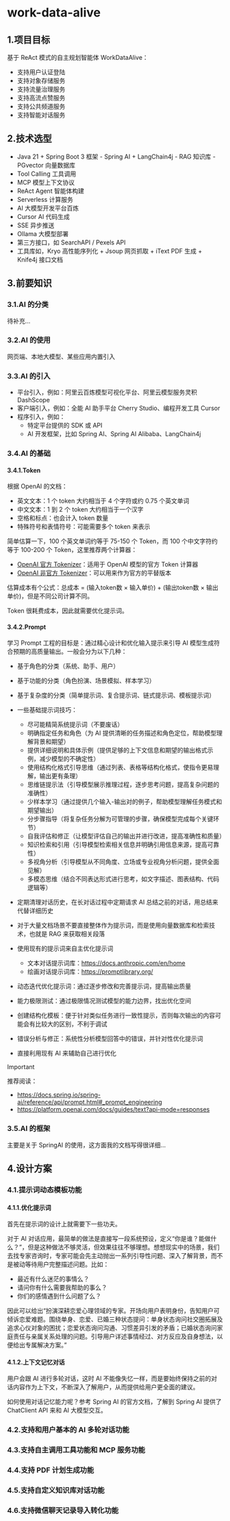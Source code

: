 # work-data-alive

## 1.项目目标

基于 ReAct 模式的自主规划智能体 WorkDataAlive：
- 支持用户认证登陆
- 支持对象存储服务
- 支持流量治理服务
- 支持高流点赞服务
- 支持公共频道服务
- 支持智能对话服务

## 2.技术选型

- Java 21 + Spring Boot 3 框架
-️ Spring AI + LangChain4j
-️ RAG 知识库
-️ PGvector 向量数据库
- Tool Calling 工具调用
- MCP 模型上下文协议
- ReAct Agent 智能体构建
- Serverless 计算服务
- AI 大模型开发平台百炼
- Cursor AI 代码生成
- SSE 异步推送
- Ollama 大模型部署
- 第三方接口，如 SearchAPI / Pexels API
- 工具库如，Kryo 高性能序列化 + Jsoup 网页抓取 + iText PDF 生成 + Knife4j 接口文档

## 3.前要知识

### 3.1.AI 的分类

待补充...

### 3.2.AI 的使用

网页端、本地大模型、某些应用内置引入

### 3.3.AI 的引入

- 平台引入，例如：阿里云百炼模型可视化平台、阿里云模型服务灵积 DashScope
- 客户端引入，例如：全能 AI 助手平台 Cherry Studio、编程开发工具 Cursor
- 程序引入，例如：
  - 特定平台提供的 SDK 或 API
  - AI 开发框架，比如 Spring AI、Spring AI Alibaba、LangChain4j

### 3.4.AI 的基础

#### 3.4.1.Token

根据 OpenAI 的文档：

- 英文文本：1 个 token 大约相当于 4 个字符或约 0.75 个英文单词
- 中文文本：1 到 2 个 token 大约相当于一个汉字
- 空格和标点：也会计入 token 数量
- 特殊符号和表情符号：可能需要多个 token 来表示

简单估算一下，100 个英文单词约等于 75-150 个 Token，而 100 个‌中文字符约等于 100-200 个 Token，这里推荐两个计算器：

- [OpenAI 官方 Tokenizer](https://platform.openai.com/tokenizer)：适用于 OpenAI 模型的官方 Token 计算器
- [OpenAI 非官方 Tokenizer](https://tiktoken.aigc2d.com/)：可以用来作为官方的平替版本

估算成本有个公式：总成本 = (输入token数 × 输入单价) + (输出token数 × 输出单价)，但是不同公司计算不同。

Token 很耗费成本，因此就需要优化提示词。

#### 3.4.2.Prompt

学习 Prompt 工程的目标是：通过精心设计和优化输入提示‌来引导 AI 模型生成符合预期的高质量输出。一般会分为以下几种：

- 基于角色的分类（系统、助手、用户）
- 基于功能的分类（角色扮演、场景模拟、样本学习）
- 基于复杂度的分类（简单提示词、复合提示词、链式提示词、模板提示词）

- 一些基础提示词技巧：
  - 尽可能精简系统提示词（不要废话）
  - 明确指定任务和角色（为 AI 提供清晰的任务描述和角色定位，帮助模型理解背景和期望）
  - 提供详细说明和具体示例（提供足够的上下文信息和期望的输出格式示例，减少模型的不确定性）
  - 使用结构化格式引导思维（通过列表、表格等结构化格式，使指令更易理解，输出更有条理）
  - 思维链提示法（引导模型展示推理过程，逐步思考问题，提高复杂问题的准确性）
  - 少样本学习（通过提供几个输入-输出对的例子，帮助模型理解任务模式和期望输出）
  - 分步骤指导（将复杂任务分解为可管理的步骤，确保模型完成每个关键环节）
  - 自我评估和修正（让模型评估自己的输出并进行改进，提高准确性和质量）
  - 知识检索和引用（引导模型检索相关信息并明确引用信息来源，提高可靠性）
  - 多视角分析（引导模型从不同角度、立场或专业视角分析问题，提供全面见解）
  - 多模态思维（结合不同表达形式进行思考，如文字描述、图表结构、代码逻辑等）
- 定期清理对话历史，在长对话过程中定期请求 AI 总结之前的对话，用总结来代替详细历史
- 对于大量文档场景不要直接整体作为提示词，而是使用向量数据库和检索技术，也就是 RAG 来获取相关段落
- 使用现有的提示词来自主优化提示词
    - 文本对话提示词库：https://docs.anthropic.com/en/home
    - 绘画对话提示词库：https://promptlibrary.org/
- 动态迭代优化提示词：通过逐步修改和完善提示词，提高输出质量
- 能力极限测试：通过极限情况测试模型的能力边界，找出优化空间
- 创建结构化模板：便于针对类似任务进行一致性提示，否则每次输出的内‌容可能会有比较大的区别，不利于调试
- 错误分析与修正：系统性分析模型回答中的错误，并针对性优化提示词
- 直接利用现有 AI 来辅助自己进行优化

> [!IMPORTANT]
> 
> 推荐阅读：
> - https://docs.spring.io/spring-ai/reference/api/prompt.html#_prompt_engineering
> - https://platform.openai.com/docs/guides/text?api-mode=responses

### 3.5.AI 的框架

主要是关于 SpringAI 的使用，这方面我的文档写得很详细...

## 4.设计方案

### 4.1.提示词动态模板功能

#### 4.1.1.优化提示词

首先在提示词的设计上就需要下一些功夫。

对于 AI 对话应用，最简单的做法是直接写一段系统预设，定义“‌你是谁？能做什么？”，但是这种做法不够灵活，但效果往往不够理想。想想现实中的场景，我们去找专家咨询时，专家可能会先主动抛出一系列引‌导性问题、深入了解背景，而不是被动等待用户完整描述问题。比如：

- 最近有什么迷茫的事情么？
- 请问你有什么需要我帮助的事么？
- 你们的感情遇到什么问题了么？

因此可以给出“扮演深耕恋爱心理领域的专家。开场向用户表明身份，告知用户可倾诉恋爱难题。围绕单身、恋爱、已婚三种状态提问：单身状态询问社交圈拓展及追求心仪对象的困扰；恋爱状态询问沟通、习惯差异引发的矛盾；已婚状态询问家庭责任与亲属关系处理的问题。引导用户详述事情经过、对方反应及自身想法，以便给出专属解决方案。”

#### 4.1.2.上下文记忆对话

用户会跟 AI 进行多轮对话，这时 AI 不能像失忆一样，而是要始终保持之前的对话内容作为上‌下文，不断深入了解用户，从而提供给用户更全面的建议。

如何使用对话记忆能力呢？参考 Spring AI 的官方文档，了解到 Spring AI 提供了 ChatClient API 来和 AI 大模型交互。

### 4.2.支持和用户基本的 AI 多轮对话功能

### 4.3.支持自主调用工具功能和 MCP 服务功能

### 4.4.支持 PDF 计划生成功能

### 4.5.支持自定义知识库对话功能

### 4.6.支持微信聊天记录导入转化功能

